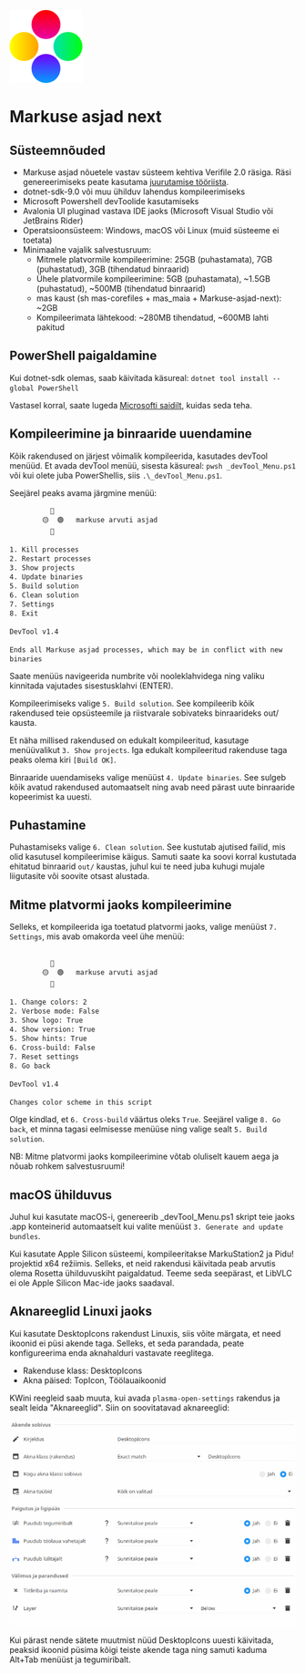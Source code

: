 ![Markuse asjad logo](logo.png)
# Markuse asjad next

## Süsteemnõuded

* Markuse asjad nõuetele vastav süsteem kehtiva Verifile 2.0 räsiga. Räsi genereerimiseks peate kasutama [juurutamise tööriista](https://github.com/MarkusMaal/mas-juurariist).
* dotnet-sdk-9.0 või muu ühilduv lahendus kompileerimiseks
* Microsoft Powershell devToolide kasutamiseks
* Avalonia UI pluginad vastava IDE jaoks (Microsoft Visual Studio või JetBrains Rider)
* Operatsioonsüsteem: Windows, macOS või Linux (muid süsteeme ei toetata)
* Minimaalne vajalik salvestusruum:
  * Mitmele platvormile kompileerimine: 25GB (puhastamata), 7GB (puhastatud), 3GB (tihendatud binraarid)
  * Ühele platvormile kompileerimine: 5GB (puhastamata), ~1.5GB (puhastatud), ~500MB (tihendatud binraarid)
  * mas kaust (sh mas-corefiles + mas_maia + Markuse-asjad-next): ~2GB
  * Kompileerimata lähtekood: ~280MB tihendatud, ~600MB lahti pakitud


## PowerShell paigaldamine

Kui dotnet-sdk olemas, saab käivitada käsureal: `dotnet tool install --global PowerShell`

Vastasel korral, saate lugeda [Microsofti saidilt](https://learn.microsoft.com/en-us/powershell/scripting/install/installing-powershell?view=powershell-7.5), kuidas seda teha.


## Kompileerimine ja binraaride uuendamine

Kõik rakendused on järjest võimalik kompileerida, kasutades devTool menüüd. Et avada devTool menüü, sisesta käsureal: `pwsh _devTool_Menu.ps1` või kui olete juba PowerShellis, siis `.\_devTool_Menu.ps1`.

Seejärel peaks avama järgmine menüü:

```
          🔴
        🟡  🟢   markuse arvuti asjad
          🔵

1. Kill processes
2. Restart processes
3. Show projects
4. Update binaries
5. Build solution
6. Clean solution
7. Settings
8. Exit

DevTool v1.4

Ends all Markuse asjad processes, which may be in conflict with new binaries
```

Saate menüüs navigeerida numbrite või nooleklahvidega ning valiku kinnitada vajutades sisestusklahvi (ENTER).

Kompileerimiseks valige `5. Build solution`. See kompileerib kõik rakendused teie opsüsteemile ja riistvarale sobivateks binraarideks out/ kausta.

Et näha millised rakendused on edukalt kompileeritud, kasutage menüüvalikut `3. Show projects`. Iga edukalt kompileeritud rakenduse taga peaks olema kiri `[Build OK]`.

Binraaride uuendamiseks valige menüüst `4. Update binaries`. See sulgeb kõik avatud rakendused automaatselt ning avab need pärast uute binraaride kopeerimist ka uuesti.


## Puhastamine

Puhastamiseks valige `6. Clean solution`. See kustutab ajutised failid, mis olid kasutusel kompileerimise käigus. Samuti saate ka soovi korral kustutada ehitatud binraarid `out/` kaustas, juhul kui te need juba kuhugi mujale liigutasite või soovite otsast alustada.


## Mitme platvormi jaoks kompileerimine

Selleks, et kompileerida iga toetatud platvormi jaoks, valige menüüst `7. Settings`, mis avab omakorda veel ühe menüü:

```

          🔴
        🟡  🟢   markuse arvuti asjad
          🔵

1. Change colors: 2 
2. Verbose mode: False 
3. Show logo: True 
4. Show version: True 
5. Show hints: True 
6. Cross-build: False 
7. Reset settings 
8. Go back 

DevTool v1.4

Changes color scheme in this script 
```

Olge kindlad, et `6. Cross-build` väärtus oleks `True`. Seejärel valige `8. Go back`, et minna tagasi eelmisesse menüüse ning valige sealt `5. Build solution`.

NB: Mitme platvormi jaoks kompileerimine võtab oluliselt kauem aega ja nõuab rohkem salvestusruumi!


## macOS ühilduvus

Juhul kui kasutate macOS-i, genereerib _devTool_Menu.ps1 skript teie jaoks .app konteinerid automaatselt kui valite menüüst `3. Generate and update bundles`.

Kui kasutate Apple Silicon süsteemi, kompileeritakse MarkuStation2 ja Pidu! projektid x64 režiimis. Selleks, et neid rakendusi käivitada peab arvutis olema Rosetta ühilduvuskiht paigaldatud. Teeme seda seepärast, et LibVLC ei ole Apple Silicon Mac-ide jaoks saadaval.

## Aknareeglid Linuxi jaoks

Kui kasutate DesktopIcons rakendust Linuxis, siis võite märgata, et need ikoonid ei püsi akende taga. Selleks, et seda parandada, peate konfigureerima enda aknahalduri vastavate reeglitega.

* Rakenduse klass: DesktopIcons
* Akna päised: TopIcon, Töölauaikoonid

KWini reegleid saab muuta, kui avada `plasma-open-settings` rakendus ja sealt leida "Aknareeglid". Siin on soovitatavad aknareeglid:

![KWin reeglid](kwin_rules.png)

Kui pärast nende sätete muutmist nüüd DesktopIcons uuesti käivitada, peaksid ikoonid püsima kõigi teiste akende taga ning samuti kaduma Alt+Tab menüüst ja tegumiribalt.
